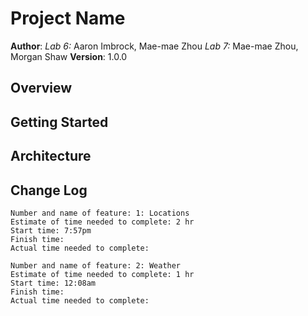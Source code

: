 # Project Name

**Author**:
*Lab 6:* Aaron Imbrock, Mae-mae Zhou
*Lab 7:* Mae-mae Zhou, Morgan Shaw
**Version**: 1.0.0

## Overview
<!-- Provide a high level overview of what this application is and why you are building it, beyond the fact that it's an assignment for this class. (i.e. What's your problem domain?) -->

## Getting Started
<!-- What are the steps that a user must take in order to build this app on their own machine and get it running? -->

## Architecture
<!-- Provide a detailed description of the application design. What technologies (languages, libraries, etc) you're using, and any other relevant design information. -->

## Change Log
<!-- Use this area to document the iterative changes made to your application as each feature is successfully implemented. Use time stamps. Here's an examples:

01-01-2001 4:59pm - Application now has a fully-functional express server, with a GET route for the location resource.

## Credits and Collaborations
<!-- Give credit (and a link) to other people or resources that helped you build this application. -->

```text
Number and name of feature: 1: Locations
Estimate of time needed to complete: 2 hr
Start time: 7:57pm
Finish time: 
Actual time needed to complete:
```

```text
Number and name of feature: 2: Weather
Estimate of time needed to complete: 1 hr
Start time: 12:08am
Finish time: 
Actual time needed to complete:
```